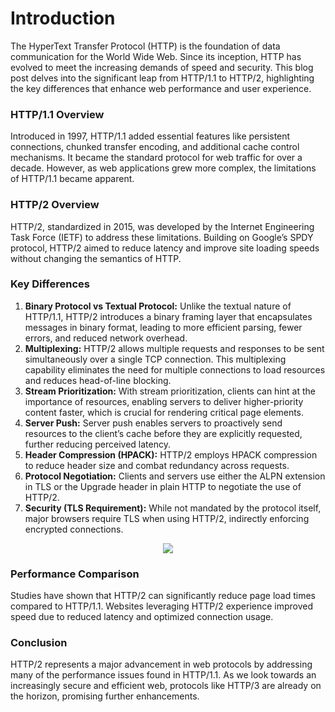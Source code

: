 <h1>Introduction</h1>

The HyperText Transfer Protocol (HTTP) is the foundation of data communication for the World Wide Web. Since its inception, HTTP has evolved to meet the increasing demands of speed and security. This blog post delves into the significant leap from HTTP/1.1 to HTTP/2, highlighting the key differences that enhance web performance and user experience.

<h3>HTTP/1.1 Overview</h3>

Introduced in 1997, HTTP/1.1 added essential features like persistent connections, chunked transfer encoding, and additional cache control mechanisms. It became the standard protocol for web traffic for over a decade. However, as web applications grew more complex, the limitations of HTTP/1.1 became apparent.

<h3>HTTP/2 Overview</h3>

HTTP/2, standardized in 2015, was developed by the Internet Engineering Task Force (IETF) to address these limitations. Building on Google’s SPDY protocol, HTTP/2 aimed to reduce latency and improve site loading speeds without changing the semantics of HTTP.

<h3>Key Differences</h3>

1. <b>Binary Protocol vs Textual Protocol:</b> Unlike the textual nature of HTTP/1.1, HTTP/2 introduces a binary framing layer that encapsulates messages in binary format, leading to more efficient parsing, fewer errors, and reduced network overhead.
2. <b>Multiplexing:</b> HTTP/2 allows multiple requests and responses to be sent simultaneously over a single TCP connection. This multiplexing capability eliminates the need for multiple connections to load resources and reduces head-of-line blocking.
3. <b>Stream Prioritization:</b> With stream prioritization, clients can hint at the importance of resources, enabling servers to deliver higher-priority content faster, which is crucial for rendering critical page elements.
4. <b>Server Push:</b> Server push enables servers to proactively send resources to the client’s cache before they are explicitly requested, further reducing perceived latency.
5. <b>Header Compression (HPACK):</b> HTTP/2 employs HPACK compression to reduce header size and combat redundancy across requests.
6. <b>Protocol Negotiation:</b> Clients and servers use either the ALPN extension in TLS or the Upgrade header in plain HTTP to negotiate the use of HTTP/2.
7. <b>Security (TLS Requirement):</b> While not mandated by the protocol itself, major browsers require TLS when using HTTP/2, indirectly enforcing encrypted connections.

<center>
<img src="https://miro.medium.com/v2/resize:fit:648/0*MfSxvU3VHy5gLnjE">
</center>

<h3>Performance Comparison</h3>

Studies have shown that HTTP/2 can significantly reduce page load times compared to HTTP/1.1. Websites leveraging HTTP/2 experience improved speed due to reduced latency and optimized connection usage.

<h3>Conclusion</h3>

HTTP/2 represents a major advancement in web protocols by addressing many of the performance issues found in HTTP/1.1. As we look towards an increasingly secure and efficient web, protocols like HTTP/3 are already on the horizon, promising further enhancements.
